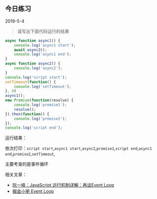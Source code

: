 ## 今日练习

2019-5-4

> 请写出下面代码运行的结果

```javascript
async function async1() {
    console.log('async1 start');
    await async2();
    console.log('async1 end');
}
async function async2() {
    console.log('async2');
}
console.log('script start');
setTimeout(function() {
    console.log('setTimeout');
}, 0)
async1();
new Promise(function(resolve) {
    console.log('promise1');
    resolve();
}).then(function() {
    console.log('promise2');
});
console.log('script end');
```
运行结果：

依次打印：`script start`,`async1 start`,`async2`,`promise1`,`script end`,`async1 end`,`promise2`,`setTimeout`,

主要考查的是事件循环

相关文章：
- [阮一峰：JavaScript 运行机制详解：再谈Event Loop](http://www.ruanyifeng.com/blog/2014/10/event-loop.html)
- [掘金小册 Event Loop](<https://juejin.im/book/5bdc715fe51d454e755f75ef/section/5be04a8e6fb9a04a072fd2cd#heading-3>)



